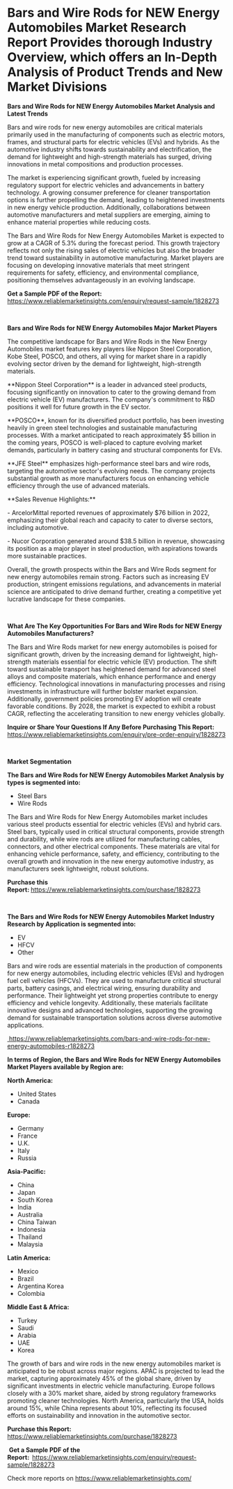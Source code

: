<p><h1>Bars and Wire Rods for NEW Energy Automobiles Market Research Report Provides thorough Industry Overview, which offers an In-Depth Analysis of Product Trends and New Market Divisions</h1></p><p><strong>Bars and Wire Rods for NEW Energy Automobiles Market Analysis and Latest Trends</strong></p>
<p><p>Bars and wire rods for new energy automobiles are critical materials primarily used in the manufacturing of components such as electric motors, frames, and structural parts for electric vehicles (EVs) and hybrids. As the automotive industry shifts towards sustainability and electrification, the demand for lightweight and high-strength materials has surged, driving innovations in metal compositions and production processes.</p><p>The market is experiencing significant growth, fueled by increasing regulatory support for electric vehicles and advancements in battery technology. A growing consumer preference for cleaner transportation options is further propelling the demand, leading to heightened investments in new energy vehicle production. Additionally, collaborations between automotive manufacturers and metal suppliers are emerging, aiming to enhance material properties while reducing costs.</p><p>The Bars and Wire Rods for New Energy Automobiles Market is expected to grow at a CAGR of 5.3% during the forecast period. This growth trajectory reflects not only the rising sales of electric vehicles but also the broader trend toward sustainability in automotive manufacturing. Market players are focusing on developing innovative materials that meet stringent requirements for safety, efficiency, and environmental compliance, positioning themselves advantageously in an evolving landscape.</p></p>
<p><strong>Get a Sample PDF of the Report:&nbsp;</strong> <a href="https://www.reliablemarketinsights.com/enquiry/request-sample/1828273?utm_campaign=3206&utm_medium=2&utm_source=Github&utm_content=ia&utm_term=03042025&utm_id=bars-and-wire-rods-for-new-energy-automobiles">https://www.reliablemarketinsights.com/enquiry/request-sample/1828273</a></p>
<p>&nbsp;</p>
<p><strong>Bars and Wire Rods for NEW Energy Automobiles Major Market Players</strong></p>
<p><p>The competitive landscape for Bars and Wire Rods in the New Energy Automobiles market features key players like Nippon Steel Corporation, Kobe Steel, POSCO, and others, all vying for market share in a rapidly evolving sector driven by the demand for lightweight, high-strength materials.</p><p>**Nippon Steel Corporation** is a leader in advanced steel products, focusing significantly on innovation to cater to the growing demand from electric vehicle (EV) manufacturers. The company's commitment to R&D positions it well for future growth in the EV sector. </p><p>**POSCO**, known for its diversified product portfolio, has been investing heavily in green steel technologies and sustainable manufacturing processes. With a market anticipated to reach approximately $5 billion in the coming years, POSCO is well-placed to capture evolving market demands, particularly in battery casing and structural components for EVs.</p><p>**JFE Steel** emphasizes high-performance steel bars and wire rods, targeting the automotive sector's evolving needs. The company projects substantial growth as more manufacturers focus on enhancing vehicle efficiency through the use of advanced materials.</p><p>**Sales Revenue Highlights:** </p><p>- ArcelorMittal reported revenues of approximately $76 billion in 2022, emphasizing their global reach and capacity to cater to diverse sectors, including automotive.</p><p>- Nucor Corporation generated around $38.5 billion in revenue, showcasing its position as a major player in steel production, with aspirations towards more sustainable practices.</p><p>Overall, the growth prospects within the Bars and Wire Rods segment for new energy automobiles remain strong. Factors such as increasing EV production, stringent emissions regulations, and advancements in material science are anticipated to drive demand further, creating a competitive yet lucrative landscape for these companies.</p></p>
<p>&nbsp;</p>
<p><strong>What Are The Key Opportunities For Bars and Wire Rods for NEW Energy Automobiles Manufacturers?</strong></p>
<p><p>The Bars and Wire Rods market for new energy automobiles is poised for significant growth, driven by the increasing demand for lightweight, high-strength materials essential for electric vehicle (EV) production. The shift toward sustainable transport has heightened demand for advanced steel alloys and composite materials, which enhance performance and energy efficiency. Technological innovations in manufacturing processes and rising investments in infrastructure will further bolster market expansion. Additionally, government policies promoting EV adoption will create favorable conditions. By 2028, the market is expected to exhibit a robust CAGR, reflecting the accelerating transition to new energy vehicles globally.</p></p>
<p><strong>Inquire or Share Your Questions If Any Before Purchasing This Report:</strong> <a href="https://www.reliablemarketinsights.com/enquiry/pre-order-enquiry/1828273?utm_campaign=3206&utm_medium=2&utm_source=Github&utm_content=ia&utm_term=03042025&utm_id=bars-and-wire-rods-for-new-energy-automobiles">https://www.reliablemarketinsights.com/enquiry/pre-order-enquiry/1828273</a></p>
<p>&nbsp;</p>
<p><strong>Market Segmentation</strong></p>
<p><strong>The Bars and Wire Rods for NEW Energy Automobiles Market Analysis by types is segmented into:</strong></p>
<p><ul><li>Steel Bars</li><li>Wire Rods</li></ul></p>
<p><p>The Bars and Wire Rods for New Energy Automobiles market includes various steel products essential for electric vehicles (EVs) and hybrid cars. Steel bars, typically used in critical structural components, provide strength and durability, while wire rods are utilized for manufacturing cables, connectors, and other electrical components. These materials are vital for enhancing vehicle performance, safety, and efficiency, contributing to the overall growth and innovation in the new energy automotive industry, as manufacturers seek lightweight, robust solutions.</p></p>
<p><strong>Purchase this Report:&nbsp;</strong><a href="https://www.reliablemarketinsights.com/purchase/1828273?utm_campaign=3206&utm_medium=2&utm_source=Github&utm_content=ia&utm_term=03042025&utm_id=bars-and-wire-rods-for-new-energy-automobiles">https://www.reliablemarketinsights.com/purchase/1828273</a></p>
<p>&nbsp;</p>
<p><strong>The Bars and Wire Rods for NEW Energy Automobiles Market Industry Research by Application is segmented into:</strong></p>
<p><ul><li>EV</li><li>HFCV</li><li>Other</li></ul></p>
<p><p>Bars and wire rods are essential materials in the production of components for new energy automobiles, including electric vehicles (EVs) and hydrogen fuel cell vehicles (HFCVs). They are used to manufacture critical structural parts, battery casings, and electrical wiring, ensuring durability and performance. Their lightweight yet strong properties contribute to energy efficiency and vehicle longevity. Additionally, these materials facilitate innovative designs and advanced technologies, supporting the growing demand for sustainable transportation solutions across diverse automotive applications.</p></p>
<p><a href="https://www.reliablemarketinsights.com/bars-and-wire-rods-for-new-energy-automobiles-r1828273?utm_campaign=3206&utm_medium=2&utm_source=Github&utm_content=ia&utm_term=03042025&utm_id=bars-and-wire-rods-for-new-energy-automobiles">&nbsp;https://www.reliablemarketinsights.com/bars-and-wire-rods-for-new-energy-automobiles-r1828273</a></p>
<p><strong>In terms of Region, the Bars and Wire Rods for NEW Energy Automobiles Market Players available by Region are:</strong></p>
<p>
    <p> <strong> North America: </strong>
        <ul>
            <li>United States</li>
            <li>Canada</li>
        </ul>
        </p> 
    <p> <strong> Europe: </strong>
        <ul>
            <li>Germany</li>
            <li>France</li>
            <li>U.K.</li>
            <li>Italy</li>
            <li>Russia</li>
        </ul>
        </p> 
    <p> <strong> Asia-Pacific: </strong>
        <ul>
            <li>China</li>
            <li>Japan</li>
            <li>South Korea</li>
            <li>India</li>
            <li>Australia</li>
            <li>China Taiwan</li>
            <li>Indonesia</li>
            <li>Thailand</li>
            <li>Malaysia</li>
        </ul>
        </p> 
    <p> <strong> Latin America: </strong>
        <ul>
            <li>Mexico</li>
            <li>Brazil</li>
            <li>Argentina Korea</li>
            <li>Colombia</li>
        </ul>
        </p> 
    <p> <strong> Middle East & Africa: </strong>
        <ul>
            <li>Turkey</li>
            <li>Saudi</li>
            <li>Arabia</li>
            <li>UAE</li>
            <li>Korea</li>
        </ul>
    </p>
    </p>
<p><p>The growth of bars and wire rods in the new energy automobiles market is anticipated to be robust across major regions. APAC is projected to lead the market, capturing approximately 45% of the global share, driven by significant investments in electric vehicle manufacturing. Europe follows closely with a 30% market share, aided by strong regulatory frameworks promoting cleaner technologies. North America, particularly the USA, holds around 15%, while China represents about 10%, reflecting its focused efforts on sustainability and innovation in the automotive sector.</p></p>
<p><strong>Purchase this Report: </strong><a href="https://www.reliablemarketinsights.com/purchase/1828273?utm_campaign=3206&utm_medium=2&utm_source=Github&utm_content=ia&utm_term=03042025&utm_id=bars-and-wire-rods-for-new-energy-automobiles">https://www.reliablemarketinsights.com/purchase/1828273</a></p>
<p>&nbsp;<strong>Get a Sample PDF of the Report:&nbsp;&nbsp;</strong><a href="https://www.reliablemarketinsights.com/enquiry/request-sample/1828273?utm_campaign=3206&utm_medium=2&utm_source=Github&utm_content=ia&utm_term=03042025&utm_id=bars-and-wire-rods-for-new-energy-automobiles">https://www.reliablemarketinsights.com/enquiry/request-sample/1828273</a></p>
<p><strong></strong></p>
<p>Check more reports on <a href="https://www.reliablemarketinsights.com/?utm_campaign=3206&utm_medium=2&utm_source=Github&utm_content=ia&utm_term=03042025&utm_id=bars-and-wire-rods-for-new-energy-automobiles">https://www.reliablemarketinsights.com/</a></p>